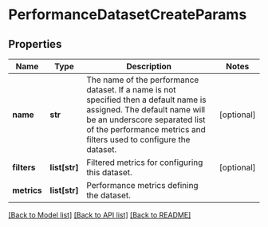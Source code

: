# PerformanceDatasetCreateParams

## Properties
Name | Type | Description | Notes
------------ | ------------- | ------------- | -------------
**name** | **str** | The name of the performance dataset. If a name is not specified then a default name is assigned. The default name will be an underscore separated list of the performance metrics and filters used to configure the dataset. | [optional] 
**filters** | **list[str]** | Filtered metrics for configuring this dataset. | [optional] 
**metrics** | **list[str]** | Performance metrics defining the dataset. | 

[[Back to Model list]](../README.md#documentation-for-models) [[Back to API list]](../README.md#documentation-for-api-endpoints) [[Back to README]](../README.md)


